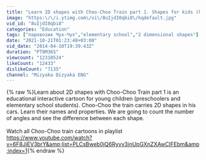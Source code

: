 ```yaml
---
title: "Learn 2D shapes with Choo-Choo Train part 1. Shapes for kids (kindergarten and students of grade 1)."
image: "https:\/\/i.ytimg.com\/vi\/8uIjdI0qbi8\/hqdefault.jpg"
vid_id: "8uIjdI0qbi8"
categories: "Education"
tags: ["паровозик Чух-Чух","elementary school","2 dimensional shapes"]
date: "2021-10-21T01:23:48+03:00"
vid_date: "2014-04-10T19:39:43Z"
duration: "PT9M36S"
viewcount: "12310524"
likeCount: "12433"
dislikeCount: "7135"
channel: "Mizyaka Dizyaka ENG"
---
```

{% raw %}Learn about 2D shapes with Choo-Choo Train part 1 is an educational interactive cartoon for young children (preschoolers and elementary school students). Choo-Choo the train carries 2D shapes in his cars. Learn their names and properties. We are going to count the number of angles and see the difference between each shape.<br /><br />Watch all Choo-Choo train cartoons in playlist<br /><a rel="nofollow" target="blank" href="https://www.youtube.com/watch?v=6F8JjEV3brY&amp;list=PLCsBweb0jQ6Ryvv3inUpGXnZXAwCIFEbm&amp;index=1">https://www.youtube.com/watch?v=6F8JjEV3brY&amp;list=PLCsBweb0jQ6Ryvv3inUpGXnZXAwCIFEbm&amp;index=1</a>{% endraw %}

